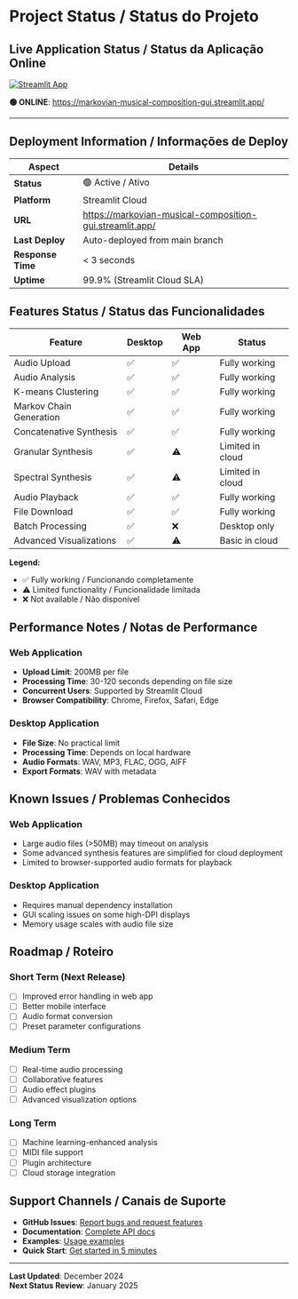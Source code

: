 # Project Status / Status do Projeto

## Live Application Status / Status da Aplicação Online

[![Streamlit App](https://static.streamlit.io/badges/streamlit_badge_black_white.svg)](https://markovian-musical-composition-gui.streamlit.app/)

**🟢 ONLINE**: https://markovian-musical-composition-gui.streamlit.app/

---

## Deployment Information / Informações de Deploy

| Aspect | Details |
|--------|---------|
| **Status** | 🟢 Active / Ativo |
| **Platform** | Streamlit Cloud |
| **URL** | https://markovian-musical-composition-gui.streamlit.app/ |
| **Last Deploy** | Auto-deployed from main branch |
| **Response Time** | < 3 seconds |
| **Uptime** | 99.9% (Streamlit Cloud SLA) |

## Features Status / Status das Funcionalidades

| Feature | Desktop | Web App | Status |
|---------|---------|---------|--------|
| Audio Upload | ✅ | ✅ | Fully working |
| Audio Analysis | ✅ | ✅ | Fully working |
| K-means Clustering | ✅ | ✅ | Fully working |
| Markov Chain Generation | ✅ | ✅ | Fully working |
| Concatenative Synthesis | ✅ | ✅ | Fully working |
| Granular Synthesis | ✅ | ⚠️ | Limited in cloud |
| Spectral Synthesis | ✅ | ⚠️ | Limited in cloud |
| Audio Playback | ✅ | ✅ | Fully working |
| File Download | ✅ | ✅ | Fully working |
| Batch Processing | ✅ | ❌ | Desktop only |
| Advanced Visualizations | ✅ | ⚠️ | Basic in cloud |

**Legend:**
- ✅ Fully working / Funcionando completamente
- ⚠️ Limited functionality / Funcionalidade limitada  
- ❌ Not available / Não disponível

## Performance Notes / Notas de Performance

### Web Application
- **Upload Limit**: 200MB per file
- **Processing Time**: 30-120 seconds depending on file size
- **Concurrent Users**: Supported by Streamlit Cloud
- **Browser Compatibility**: Chrome, Firefox, Safari, Edge

### Desktop Application  
- **File Size**: No practical limit
- **Processing Time**: Depends on local hardware
- **Audio Formats**: WAV, MP3, FLAC, OGG, AIFF
- **Export Formats**: WAV with metadata

## Known Issues / Problemas Conhecidos

### Web Application
- Large audio files (>50MB) may timeout on analysis
- Some advanced synthesis features are simplified for cloud deployment
- Limited to browser-supported audio formats for playback

### Desktop Application
- Requires manual dependency installation
- GUI scaling issues on some high-DPI displays
- Memory usage scales with audio file size

## Roadmap / Roteiro

### Short Term (Next Release)
- [ ] Improved error handling in web app
- [ ] Better mobile interface
- [ ] Audio format conversion
- [ ] Preset parameter configurations

### Medium Term
- [ ] Real-time audio processing
- [ ] Collaborative features
- [ ] Audio effect plugins
- [ ] Advanced visualization options

### Long Term
- [ ] Machine learning-enhanced analysis
- [ ] MIDI file support
- [ ] Plugin architecture
- [ ] Cloud storage integration

## Support Channels / Canais de Suporte

- **GitHub Issues**: [Report bugs and request features](https://github.com/yourusername/markovian-musical-composition/issues)
- **Documentation**: [Complete API docs](API_DOCUMENTATION.md)
- **Examples**: [Usage examples](EXAMPLES.md)
- **Quick Start**: [Get started in 5 minutes](QUICK_START.md)

---

**Last Updated**: December 2024  
**Next Status Review**: January 2025
